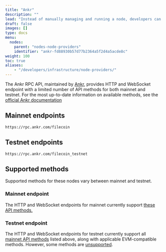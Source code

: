 ```yaml
---
title: "Ankr"
description: ""
lead: "Instead of manually managing and running a node, developers can use third-party node providers like Ankr to execute transactions."
draft: false
images: []
type: docs
menu:
  nodes:
    parent: "nodes-node-providers"
    identifier: "ankr-fd88930b57d77b2364a5f2d4a5acde8c"
weight: 100
toc: true
aliases:
    - "/developers/infrastructure/node-providers/"
---
```


The Ankr RPC API, maintained by [Ankr](https://www.ankr.com/), provides HTTP and WebSocket endpoint with a limited number of API methods for both mainnet and testnet. For the most up-to-date information on available methods, see the [official Ankr documentation](https://www.ankr.com/docs/rpc-service/chains/chains-list/#networks-9)

## Mainnet endpoints

```plaintext
https://rpc.ankr.com/filecoin
```

## Testnet endpoints

```plaintext
https://rpc.ankr.com/filecoin_testnet
```

## Supported methods

Supported methods for these nodes vary between mainnet and testnet.

### Mainnet endpoint

The HTTP and WebSocket endpoints for mainnet currently support [these API methods.](https://www.ankr.com/docs/rpc-service/chains/chains-list/#api-methods-9)

### Testnet endpoint

The HTTP and WebSocket endpoints for testnet currently support all [mainnet API methods](https://www.ankr.com/docs/rpc-service/chains/chains-list/#api-methods-9) listed above, along with applicable EVM-compatible methods. However, some methods are [unsupported](https://www.ankr.com/docs/rpc-service/chains/chains-list/#unsupported-9).
